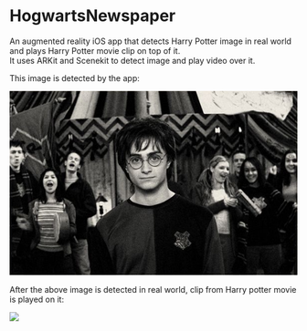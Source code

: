 # HogwartsNewspaper
An augmented reality iOS app that detects Harry Potter image in real world and plays Harry Potter movie clip on top of it.  
It uses ARKit and Scenekit to detect image and play video over it.

This image is detected by the app:  

![](https://github.com/shubham101096/HogwartsNewspaper/blob/main/screenshots/harry-potter.png)




After the above image is detected in real world, clip from Harry potter movie is played on it:  

![](https://github.com/shubham101096/HogwartsNewspaper/blob/main/screenshots/newspaper.gif)
